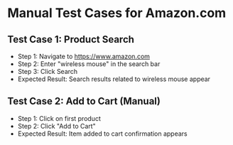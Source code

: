 # Manual Test Cases for Amazon.com

## Test Case 1: Product Search
- Step 1: Navigate to https://www.amazon.com
- Step 2: Enter "wireless mouse" in the search bar
- Step 3: Click Search
- Expected Result: Search results related to wireless mouse appear

## Test Case 2: Add to Cart (Manual)
- Step 1: Click on first product
- Step 2: Click "Add to Cart"
- Expected Result: Item added to cart confirmation appears
